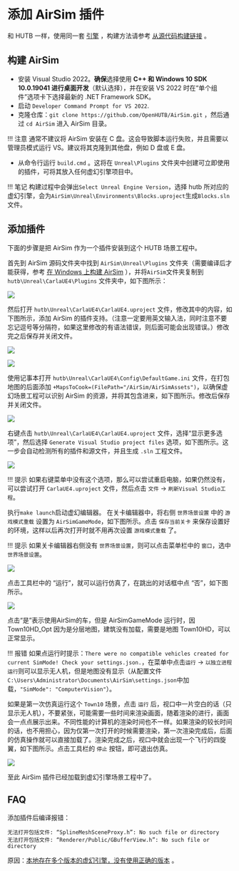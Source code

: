# 添加 AirSim 插件
和 HUTB 一样，使用同一套 [引擎](https://github.com/OpenHUTB/engine) ，构建方法请参考 [从源代码构建链接](https://openhutb.github.io/doc/build_carla/) 。


## 构建 AirSim
* 安装 Visual Studio 2022。**确保**选择使用 **C++ 和 Windows 10 SDK 10.0.19041 进行桌面开发**（默认选择），并在安装 VS 2022 时在“单个组件”选项卡下选择最新的 .NET Framework SDK。 
* 启动 `Developer Command Prompt for VS 2022`.
* 克隆仓库：`git clone https://github.com/OpenHUTB/AirSim.git` ，然后通过 `cd AirSim` 进入 AirSim 目录。

!!! 注意
    通常不建议将 AirSim 安装在 C 盘。这会导致脚本运行失败，并且需要以管理员模式运行 VS。建议将其克隆到其他盘，例如 D 盘或 E 盘。 

* 从命令行运行 `build.cmd` 。这将在 `Unreal\Plugins` 文件夹中创建可立即使用的插件，可将其放入任何虚幻引擎项目中。


!!! 笔记
    构建过程中会弹出`Select Unreal Engine Version`，选择 hutb 所对应的虚幻引擎，会为`AirSim\Unreal\Environments\Blocks.uproject`生成`Blocks.sln`文件。


## 添加插件

下面的步骤是把 AirSim 作为一个插件安装到这个 HUTB 场景工程中。

首先到 AirSim 源码文件夹中找到 `AirSim\Unreal\Plugins` 文件夹（需要编译后才能获得，参考 [在 Windows 上构建 AirSim](../build_windows.md) ），并将`AirSim`文件夹复制到 `hutb\Unreal\CarlaUE4\Plugins` 文件夹中，如下图所示：

![](../images/dev/copy_AirSim_plugin_in_HUTB.jpg)


然后打开 `hutb\Unreal\CarlaUE4\CarlaUE4.uproject` 文件，修改其中的内容，如下图所示，添加 AirSim 的插件支持。（注意一定要用英文输入法，同时注意不要忘记逗号等分隔符，如果这里修改的有语法错误，则后面可能会出现错误。）修改完之后保存并关闭文件。

![](../images/dev/HUTB_add_airsim_support_AdditionalDependencies.png)

![](../images/dev/HUTB_add_airsim_support_add_plugin.jpg)


使用记事本打开 `hutb\Unreal\CarlaUE4\Config\DefaultGame.ini` 文件，在打包地图的后面添加 `+MapsToCook=(FilePath="/AirSim/AirSimAssets")`，以确保虚幻场景工程可以识别 AirSim 的资源，并将其包含进来，如下图所示。修改后保存并关闭文件。

![](../images/dev/HUTB_add_MapsToCook.jpg)

右键点击 `hutb\Unreal\CarlaUE4\CarlaUE4.uproject` 文件，选择“显示更多选项”，然后选择 `Generate Visual Studio project files` 选项，如下图所示。这一步会自动检测所有的插件和源文件，并且生成 `.sln` 工程文件。


![](../images/dev//HUTB_generate_vs_project_files.jpg)

!!! 提示
    如果右键菜单中没有这个选项，那么可以尝试重启电脑，如果仍然没有，可以尝试打开 `CarlaUE4.uproject` 文件，然后点击 `文件` -> `刷新Visual Studio工程`。

<!-- 
生成成功后，双击打开 `CarlaUE4.sln`，在 Visual Studio 中确认编译选项为 `Development Editor` 和 `Win64`，同时 `CarlaUE4` 设为启动项，然后点击 `调试` -> `开始执行`。此时，虚幻引擎编辑器右下角出现了`新插件可用`的提示，说明虚幻引擎已经能够识别到 AirSim 插件了。
-->

执行`make launch`启动虚幻编辑器。
在关卡编辑器中，将右侧 `世界场景设置` 中的 `游戏模式重载` 设置为 `AirSimGameMode`，如下图所示。点击 `保存当前关卡` 来保存设置好的环境，这样以后再次打开时就不用再次设置 `游戏模式重载` 了。


!!! 提示
    如果关卡编辑器右侧没有 `世界场景设置`，则可以点击菜单栏中的 `窗口`，选中 `世界场景设置`。




![](../images/dev/HUTB_game_mode_setting.jpg)

点击工具栏中的 “运行”，就可以运行仿真了，在跳出的对话框中点 “否”，如下图所示。


![](../map/images/LandscapeMountains_select_car_or_quadrotor.jpg)

点击“是”表示使用AirSim的车，但是 AirSimGameMode 运行时，因Town10HD_Opt 因为是分层地图，建筑没有加载，需要是地图 Town10HD，可以正常显示。

!!! 报错
    如果点运行时提示：`There were no compatible vehicles created for current SimMode! Check your settings.json.`，在菜单中点击`运行` -> `以独立进程运行`则可以显示无人机，但是地图没有显示（从配置文件`C:\Users\Administrator\Documents\AirSim\settings.json`中加载，`"SimMode": "ComputerVision"`）。

如果是第一次仿真运行这个 `Town10` 场景，点击 `运行` 后，视口中一片空白的话（只显示无人机），不要紧张，可能需要一些时间来渲染画面，随着渲染的进行，画面会一点点展示出来。不同性能的计算机的渲染时间也不一样。如果渲染的较长时间的话，也不用担心，因为仅第一次打开的时候需要渲染，第一次渲染完成后，后面的仿真操作就可以直接加载了。渲染完成之后，视口中就会出现一个飞行的四旋翼，如下图所示。点击工具栏的 `停止` 按钮，即可退出仿真。

![](../images/dev/HUTB_simulation.jpg)


至此 AirSim 插件已经加载到虚幻引擎场景工程中了。


## FAQ

添加插件后编译报错：
```text
无法打开包括文件: “SplineMeshSceneProxy.h”: No such file or directory
无法打开包括文件: “Renderer/Public/GBufferView.h”: No such file or directory
```
原因：[本地存在多个版本的虚幻引擎，没有使用正确的版本](https://openhutb.github.io/doc/tuto_D_windows_debug/#problems) 。